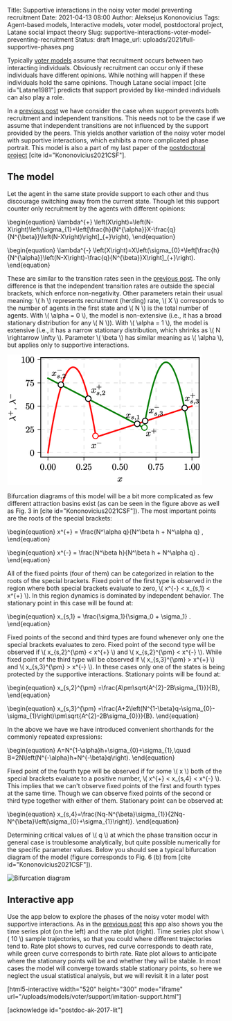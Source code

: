 Title: Supportive interactions in the noisy voter model preventing recruitment
Date: 2021-04-13 08:00
Author: Aleksejus Kononovicius
Tags: Agent-based models, Interactive models, voter model, postdoctoral project, Latane social impact theory
Slug: supportive-interactions-voter-model-preventing-recruitment
Status: draft
Image_url: uploads/2021/full-supportive-phases.png

Typically [voter models](/tag/voter-model/) assume that recruitment occurs
between two interacting individuals. Obviously recruitment can occur only if
these individuals have different opinions. While nothing will happen if
these individuals hold the same opinions. Though Latane social impact
[cite id="Latane1981"] predicts that support provided by like-minded
individuals can also play a role.

In a [previous post]({filename}/articles/2021/supportive-interactions-voter-model.md)
we have consider the case when support prevents both recruitment and
independent transitions. This needs not to be the case if we assume that
independent transitions are not influenced by the support provided by the
peers. This yields another variation of the noisy voter model with
supportive interactions, which exhibits a more complicated phase portrait.
This model is also a part of my last paper of the
[postdoctoral project](/tag/postdoctoral-project)
[cite id="Kononovicius2021CSF"].
<!--more-->

## The model

Let the agent in the same state provide support to each other and thus
discourage switching away from the current state. Though let this support
counter only recruitment by the agents with different opinions:

\begin{equation}
    \lambda^{+} \left(X\right)=\left(N-X\right)\left(\sigma_{1}+\left[\frac{h}{N^{\alpha}}X-\frac{q}{N^{\beta}}\left(N-X\right)\right]_{+}\right),
\end{equation}

\begin{equation}
    \lambda^{-} \left(X\right)=X\left(\sigma_{0}+\left[\frac{h}{N^{\alpha}}\left(N-X\right)-\frac{q}{N^{\beta}}X\right]_{+}\right).
\end{equation}

These are similar to the transition rates seen in the
[previous post]({filename}/articles/2021/supportive-interactions-voter-model.md).
The only difference is that the independent transition rates are outside the
special brackets, which enforce non-negativity. Other parameters retain
their usual meaning: \\\( h \\\) represents recruitment (herding) rate,
\\\( X \\\) corresponds to the number of agents in the first state and
\\\( N \\\) is the total number of agents. With \\\( \alpha = 0 \\\), the
model is non-extensive (i.e., it has a broad stationary distribution for any
\\\( N \\\)). With \\\( \alpha = 1 \\\), the model is extensive (i.e., it
has a narrow stationary distribution, which shrinks as
\\\( N \rightarrow \infty \\\). Parameter \\\( \beta \\\) has similar
meaning as \\\( \alpha \\\), but applies only to supportive interactions.

![Special points of the transition rates](/uploads/2021/imitation-supportive-rates.png "Special points of the transition rates (corresponds to Fig. 3 from the article).")

Bifurcation diagrams of this model will be a bit more complicated as few
different attraction basins exist (as can be seen in the figure above as
well as Fig. 3 in [cite id="Kononovicius2021CSF"]). The most important
points are the roots of the special brackets:

\begin{equation}
    x^{+} = \frac{N^\alpha q}{N^\beta h + N^\alpha q} ,
\end{equation}

\begin{equation}
    x^{-} = \frac{N^\beta h}{N^\beta h + N^\alpha q} .
\end{equation}

All of the fixed points (four of them) can be categorized in relation to the
roots of the special brackets. Fixed point of the first type is observed in
the region where both special brackets evaluate to zero,
\\\( x^{-} &lt; x_{s,1} &lt; x^{+} \\\). In this region dynamics is dominated by
independent behavior. The stationary point in this case will be found at:

\begin{equation}
    x_{s,1} = \frac{\sigma\_1}{\sigma\_0 + \sigma\_1} .
\end{equation}

Fixed points of the second and third types are found whenever only one the
special brackets evaluates to zero. Fixed point of the second type will be
observed if \\\( x_{s,2}^{\pm} &lt; x^{+} \\\) and \\\( x_{s,2}^{\pm} &lt; x^{-} \\\).
While fixed point of the third type will be observed if 
\\\( x_{s,3}^{\pm} &gt; x^{+} \\\) and \\\( x_{s,3}^{\pm} &gt; x^{-} \\\). In these
cases only one of the states is being protected by the supportive
interactions. Stationary points will be found at:

\begin{equation}
    x_{s,2}^{\pm} =\frac{A\pm\sqrt{A^{2}-2B\sigma_{1}}}{B},
\end{equation}

\begin{equation}
    x_{s,3}^{\pm} =\frac{A+2\left(N^{1-\beta}q-\sigma_{0}-\sigma_{1}\right)\pm\sqrt{A^{2}-2B\sigma_{0}}}{B}.
\end{equation}

In the above we have we have introduced convenient shorthands for the
commonly repeated expressions: 

\begin{equation}
    A=N^{1-\alpha}h+\sigma_{0}+\sigma_{1},\quad B=2N\left(N^{-\alpha}h+N^{-\beta}q\right).
\end{equation}

Fixed point of the fourth type will be observed if for some \\\( x \\\) both
of the special brackets evaluate to a positive number,
\\\( x^{+} &lt; x_{s,4} &lt; x^{-} \\\). This implies that we can't observe fixed
points of the first and fourth types at the same time. Though we can observe
fixed points of the second or third type together with either of them.
Stationary point can be observed at:

\begin{equation}
    x_{s,4}=\frac{Nq-N^{\beta}\sigma_{1}}{2Nq-N^{\beta}\left(\sigma_{0}+\sigma_{1}\right)}.
\end{equation}

Determining critical values of \\\( q \\\) at which the phase transition
occur in general case is troublesome analytically, but quite possible
numerically for the specific parameter values. Below you should see a
typical bifurcation diagram of the model (figure corresponds to Fig. 6 (b)
from [cite id="Kononovicius2021CSF"]).

![Bifurcation diagram](/uploads/2021/imitation-supportive-phases.png
"Bifurcation diagram of the model with α=β=0 (corresponds to Fig. 6 (b) from
the article).")

## Interactive app

Use the app below to explore the phases of the noisy voter model with
supportive interactions. As in the
[previous post]({filename}/articles/2021/supportive-interactions-voter-model.md)
this app also shows you the time series plot (on the left) and the rate plot
(right). Time series plot show \\\( 10 \\\) sample trajectories, so that you
could where different trajectories tend to. Rate plot shows to curves, red
curve corresponds to death rate, while green curve corresponds to birth rate.
Rate plot allows to anticipate where the stationary points will be and whether
they will be stable. In most cases the model will converge towards stable
stationary points, so here we neglect the usual statistical analysis, but we
will revisit it in a later post

[html5-interactive width="520" height="300" mode="iframe"
url="/uploads/models/voter/support/imitation-support.html"]

[acknowledge id="postdoc-ak-2017-lit"]

